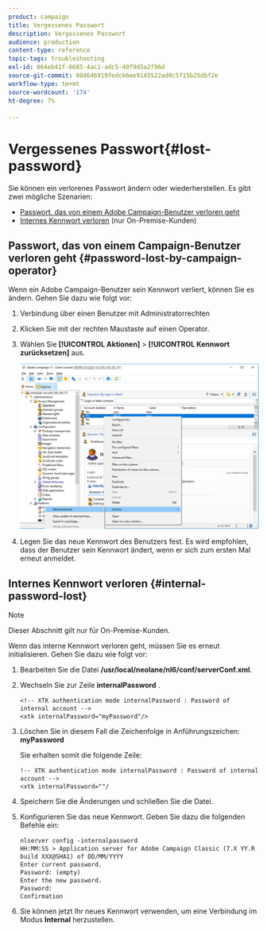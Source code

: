 ```yaml
---
product: campaign
title: Vergessenes Passwort
description: Vergessenes Passwort
audience: production
content-type: reference
topic-tags: troubleshooting
exl-id: 064eb41f-6685-4ac1-adc5-40f9d5a2f96d
source-git-commit: 98d646919fedc66ee9145522ad0c5f15b25dbf2e
workflow-type: tm+mt
source-wordcount: '174'
ht-degree: 7%

---
```


# Vergessenes Passwort{#lost-password}

Sie können ein verlorenes Passwort ändern oder wiederherstellen.
Es gibt zwei mögliche Szenarien:

* [Passwort, das von einem Adobe Campaign-Benutzer verloren geht](#password-lost-by-campaign-operator)
* [Internes Kennwort verloren](#internal-password-lost)  (nur On-Premise-Kunden)

## Passwort, das von einem Campaign-Benutzer verloren geht {#password-lost-by-campaign-operator}

Wenn ein Adobe Campaign-Benutzer sein Kennwort verliert, können Sie es ändern.
Gehen Sie dazu wie folgt vor:

1. Verbindung über einen Benutzer mit Administratorrechten
1. Klicken Sie mit der rechten Maustaste auf einen Operator.
1. Wählen Sie **[!UICONTROL Aktionen]** > **[!UICONTROL Kennwort zurücksetzen]** aus.

   ![](assets/operator-passwd.png)

1. Legen Sie das neue Kennwort des Benutzers fest. Es wird empfohlen, dass der Benutzer sein Kennwort ändert, wenn er sich zum ersten Mal erneut anmeldet.

## Internes Kennwort verloren {#internal-password-lost}

>[!NOTE]
>
>Dieser Abschnitt gilt nur für On-Premise-Kunden.

Wenn das interne Kennwort verloren geht, müssen Sie es erneut initialisieren.
Gehen Sie dazu wie folgt vor:

1. Bearbeiten Sie die Datei **/usr/local/neolane/nl6/conf/serverConf.xml**.

1. Wechseln Sie zur Zeile **internalPassword** .

   ```
   <!-- XTK authentication mode internalPassword : Password of internal account -->
   <xtk internalPassword="myPassword"/>
   ```

1. Löschen Sie in diesem Fall die Zeichenfolge in Anführungszeichen: **myPassword**

   Sie erhalten somit die folgende Zeile:

   ```
   !-- XTK authentication mode internalPassword : Password of internal account -->
   <xtk internalPassword=""/
   ```

1. Speichern Sie die Änderungen und schließen Sie die Datei.

1. Konfigurieren Sie das neue Kennwort. Geben Sie dazu die folgenden Befehle ein:

   ```
   nlserver config -internalpassword
   HH:MM:SS > Application server for Adobe Campaign Classic (7.X YY.R build XXX@SHA1) of DD/MM/YYYY
   Enter current password.
   Password: (empty)
   Enter the new password.
   Password: 
   Confirmation 
   ```

1. Sie können jetzt Ihr neues Kennwort verwenden, um eine Verbindung im Modus **Internal** herzustellen.
